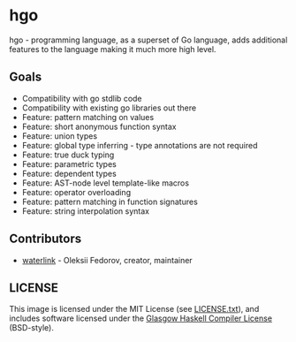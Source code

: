 # hgo

hgo - programming language, as a superset of Go language, adds additional
features to the language making it much more high level.

## Goals

- Compatibility with go stdlib code
- Compatibility with existing go libraries out there
- Feature: pattern matching on values
- Feature: short anonymous function syntax
- Feature: union types
- Feature: global type inferring - type annotations are not required
- Feature: true duck typing
- Feature: parametric types
- Feature: dependent types
- Feature: AST-node level template-like macros
- Feature: operator overloading
- Feature: pattern matching in function signatures
- Feature: string interpolation syntax

## Contributors

- [waterlink](https://github.com/waterlin) - Oleksii Fedorov, creator, maintainer

## LICENSE

This image is licensed under the MIT License (see [LICENSE.txt](/LICENSE.txt)), and includes software licensed under the [Glasgow Haskell Compiler License](https://www.haskell.org/ghc/license) (BSD-style).
